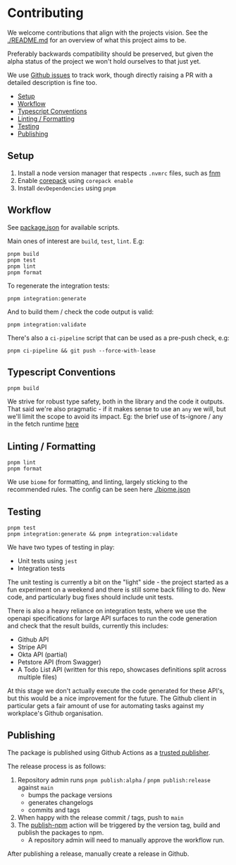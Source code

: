 # Contributing

We welcome contributions that align with the projects vision. See the
[./README.md](./README.md) for an overview of what this project aims to be.

Preferably backwards compatibility should be preserved, but given the alpha
status of the project we won't hold ourselves to that just yet.

We use [Github issues][github-issues] to track work, though directly raising a
PR with a detailed description is fine too.

[github-issues]: https://github.com/mnahkies/openapi-code-generator/issues

<!-- toc -->

* [Setup](#setup)
* [Workflow](#workflow)
* [Typescript Conventions](#typescript-conventions)
* [Linting / Formatting](#linting--formatting)
* [Testing](#testing)
* [Publishing](#publishing)

<!-- tocstop -->

## Setup

1. Install a node version manager that respects `.nvmrc` files, such as
   [fnm](https://github.com/Schniz/fnm)
2. Enable [corepack](https://nodejs.org/api/corepack.html) using `corepack
   enable`
3. Install `devDependencies` using `pnpm`

## Workflow

See [package.json](./package.json) for available scripts.

Main ones of interest are `build`, `test`, `lint`. E.g:

```shell
pnpm build
pnpm test
pnpm lint
pnpm format
```

To regenerate the integration tests:

```shell
pnpm integration:generate
```

And to build them / check the code output is valid:

```shell
pnpm integration:validate
```

There's also a `ci-pipeline` script that can be used as a pre-push check, e.g:

```shell
pnpm ci-pipeline && git push --force-with-lease
```

## Typescript Conventions

```shell
pnpm build
```

We strive for robust type safety, both in the library and the code it outputs.
That said we're also pragmatic - if it makes sense to use an `any` we will, but
we'll limit the scope to avoid its impact. Eg: the brief use of ts-ignore / any
in the fetch runtime [here][ts-ignore-example]

[ts-ignore-example]: https://github.com/mnahkies/openapi-code-generator/blob/10d7300b48f8eeb82170207a4a61b75b91674f08/packages/typescript-fetch-runtime/src/main.ts#L121-L125

## Linting / Formatting

```shell
pnpm lint
pnpm format
```

We use `biome` for formatting, and linting, largely sticking to the recommended rules.
The config can be seen here [./biome.json](./biome.json)

## Testing

```shell
pnpm test
pnpm integration:generate && pnpm integration:validate
```

We have two types of testing in play:

* Unit tests using `jest`
* Integration tests

The unit testing is currently a bit on the "light" side - the project started
as a fun experiment on a weekend and there is still some back filling to do.
New code, and particularly bug fixes should include unit tests.

There is also a heavy reliance on integration tests, where we use the openapi
specifications for large API surfaces to run the code generation and check that
the result builds, currently this includes:

* Github API
* Stripe API
* Okta API (partial)
* Petstore API (from Swagger)
* A Todo List API (written for this repo, showcases definitions split across
  multiple files)

At this stage we don't actually execute the code generated for these API's, but
this would be a nice improvement for the future. The Github client in
particular gets a fair amount of use for automating tasks against my
workplace's Github organisation.

## Publishing

The package is published using Github Actions as a [trusted publisher](https://docs.npmjs.com/trusted-publishers).

The release process is as follows:

1. Repository admin runs `pnpm publish:alpha` / `pnpm publish:release` against `main`
   * bumps the package versions
   * generates changelogs
   * commits and tags
2. When happy with the release commit / tags, push to `main`
3. The [publish-npm](./.github/workflows/publish-npm.yml) action will be triggered by the version tag, build and publish the packages to npm.
   * A repository admin will need to manually approve the workflow run.

After publishing a release, manually create a release in Github.

